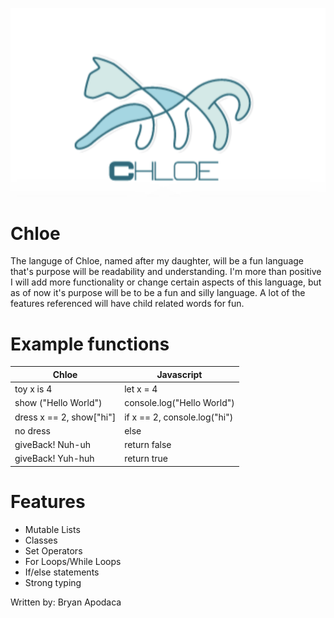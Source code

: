![Getting Started](Chloe.png)

# Chloe
The languge of Chloe, named after my daughter, will be a fun language that's purpose will be readability and understanding.
I'm more than positive I will add more functionality or change certain aspects of this language, but as of now
it's purpose will be to be a fun and silly language. A lot of the features referenced will have child related words for fun.
# Example functions
|Chloe|Javascript|
|-----|----------|
|toy x is 4|let x = 4|
|show ("Hello World")|console.log("Hello World")|
|dress x == 2, show["hi"]|if x == 2, console.log("hi")|
|no dress|else|
|giveBack! Nuh-uh| return false|
|giveBack! Yuh-huh| return true|

# Features
* Mutable Lists
* Classes
* Set Operators
* For Loops/While Loops
* If/else statements
* Strong typing

Written by: Bryan Apodaca
